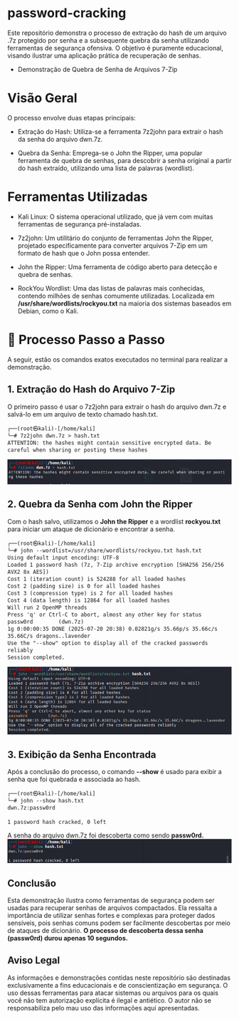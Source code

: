 # password-cracking
Este repositório demonstra o processo de extração do hash de um arquivo .7z protegido por senha e a subsequente quebra da senha utilizando ferramentas de segurança ofensiva. O objetivo é puramente educacional, visando ilustrar uma aplicação prática de recuperação de senhas.

* Demonstração de Quebra de Senha de Arquivos 7-Zip

# Visão Geral
O processo envolve duas etapas principais:

* Extração do Hash: Utiliza-se a ferramenta 7z2john para extrair o hash da senha do arquivo dwn.7z.

* Quebra da Senha: Emprega-se o John the Ripper, uma popular ferramenta de quebra de senhas, para descobrir a senha original a partir do hash extraído, utilizando uma lista de palavras (wordlist).

# Ferramentas Utilizadas
* Kali Linux: O sistema operacional utilizado, que já vem com muitas ferramentas de segurança pré-instaladas.

* 7z2john: Um utilitário do conjunto de ferramentas John the Ripper, projetado especificamente para converter arquivos 7-Zip em um formato de hash que o John possa entender.

* John the Ripper: Uma ferramenta de código aberto para detecção e quebra de senhas.

* RockYou Wordlist: Uma das listas de palavras mais conhecidas, contendo milhões de senhas comumente utilizadas. Localizada em **/usr/share/wordlists/rockyou.txt** na maioria dos sistemas baseados em Debian, como o Kali.

# 📝 Processo Passo a Passo

A seguir, estão os comandos exatos executados no terminal para realizar a demonstração.

## 1. Extração do Hash do Arquivo 7-Zip
O primeiro passo é usar o 7z2john para extrair o hash do arquivo dwn.7z e salvá-lo em um arquivo de texto chamado hash.txt.
```
┌──(root㉿kali)-[/home/kali]
└─# 7z2john dwn.7z > hash.txt
ATTENTION: the hashes might contain sensitive encrypted data. Be careful when sharing or posting these hashes
```
![Imagem Primeiro Comando](1.png)

## 2. Quebra da Senha com John the Ripper
Com o hash salvo, utilizamos o **John the Ripper** e a wordlist **rockyou.txt** para iniciar um ataque de dicionário e encontrar a senha.
```
┌──(root㉿kali)-[/home/kali]
└─# john --wordlist=/usr/share/wordlists/rockyou.txt hash.txt
Using default input encoding: UTF-8
Loaded 1 password hash (7z, 7-Zip archive encryption [SHA256 256/256 AVX2 8x AES])
Cost 1 (iteration count) is 524288 for all loaded hashes
Cost 2 (padding size) is 0 for all loaded hashes
Cost 3 (compression type) is 2 for all loaded hashes
Cost 4 (data length) is 12864 for all loaded hashes
Will run 2 OpenMP threads
Press 'q' or Ctrl-C to abort, almost any other key for status
passw0rd     	(dwn.7z)	   
1g 0:00:00:35 DONE (2025-07-20 20:38) 0.02821g/s 35.66p/s 35.66c/s 35.66C/s dragons..lavender
Use the "--show" option to display all of the cracked passwords reliably
Session completed.
```
![Imagem Segundo Comando](2.png)
## 3. Exibição da Senha Encontrada

Após a conclusão do processo, o comando **--show** é usado para exibir a senha que foi quebrada e associada ao hash.
```
┌──(root㉿kali)-[/home/kali]
└─# john --show hash.txt                                	   
dwn.7z:passw0rd

1 password hash cracked, 0 left
```
A senha do arquivo dwn.7z foi descoberta como sendo **passw0rd.**
![Imagem Terceiro Comando](3.png)
## Conclusão
Esta demonstração ilustra como ferramentas de segurança podem ser usadas para recuperar senhas de arquivos compactados. Ela ressalta a importância de utilizar senhas fortes e complexas para proteger dados sensíveis, pois senhas comuns podem ser facilmente descobertas por meio de ataques de dicionário. **O processo de descoberta dessa senha **(passw0rd)** durou apenas **10 segundos**.**

## Aviso Legal
As informações e demonstrações contidas neste repositório são destinadas exclusivamente a fins educacionais e de conscientização em segurança. O uso dessas ferramentas para atacar sistemas ou arquivos para os quais você não tem autorização explícita é ilegal e antiético. O autor não se responsabiliza pelo mau uso das informações aqui apresentadas.
